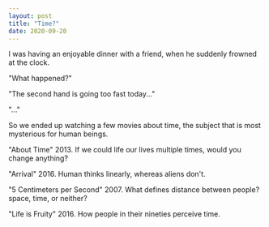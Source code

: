 ```yaml
---
layout: post
title: "Time?"
date: 2020-09-20
---
```

I was having an enjoyable dinner with a friend, when he suddenly frowned at the clock.

"What happened?"

"The second hand is going too fast today..."

"..."

So we ended up watching a few movies about time, the subject that is most mysterious
for human beings.

"About Time" 2013. If we could life our lives multiple times, would you change anything?

"Arrival" 2016. Human thinks linearly, whereas aliens don't.

"5 Centimeters per Second" 2007. What defines distance between people? space, time, or neither?

"Life is Fruity" 2016. How people in their nineties perceive time.
